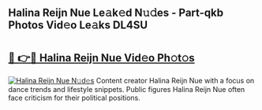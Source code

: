 ## Halina Reijn Nue Le𝚊k𝚎d N𝚞𝚍es - Part-qkb Photos Vid𝚎o Le𝚊ks DL4SU

# <h2><a href="http://fb3xir.evod.top/?m=Halina+Reijn+Nue">🔗 👉🔴 Halina Reijn Nue Vid𝚎o Ph𝚘t𝚘s</a></h2>

[![Halina Reijn Nue N𝚞d𝚎s](https://i.imgur.com/8V9OHl7.gif)](http://fb3xir.evod.top/?m=Halina+Reijn+Nue)
Content creator Halina Reijn Nue with a focus on dance trends and lifestyle snippets. Public figures Halina Reijn Nue often face criticism for their political positions. 
